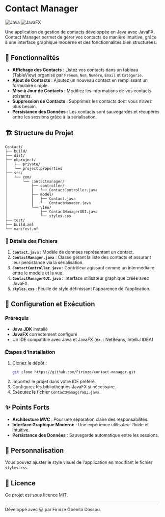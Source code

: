 
# Contact Manager

![Java](https://img.shields.io/badge/Java-ED8B00?style=for-the-badge&logo=java&logoColor=white)
![JavaFX](https://img.shields.io/badge/JavaFX-007396?style=for-the-badge&logo=java&logoColor=white)

Une application de gestion de contacts développée en Java avec JavaFX. Contact Manager permet de gérer vos contacts de manière intuitive, grâce à une interface graphique moderne et des fonctionnalités bien structurées.

## 🎯 Fonctionnalités

- **Affichage des Contacts** : Listez vos contacts dans un tableau (TableView) organisé par `Prénom`, `Nom`, `Numéro`, `Email` et `Catégorie`.
- **Ajout de Contacts** : Ajoutez un nouveau contact en remplissant un formulaire simple.
- **Mise à Jour de Contacts** : Modifiez les informations de vos contacts existants.
- **Suppression de Contacts** : Supprimez les contacts dont vous n’avez plus besoin.
- **Persistance des Données** : Les contacts sont sauvegardés et récupérés entre les sessions grâce à la sérialisation.

## 🏗️ Structure du Projet

```
Contact/
├── build/
├── dist/
├── nbproject/
│   ├── private/
│   └── project.properties
├── src/
│   └── com/
│       └── contactmanager/
│           ├── controller/
│           │   └── ContactController.java
│           ├── model/
│           │   ├── Contact.java
│           │   └── ContactManager.java
│           └── view/
│               ├── ContactManagerGUI.java
│               └── styles.css
├── test/
├── build.xml
└── manifest.mf
```

### 📂 Détails des Fichiers

1. **`Contact.java`** : Modèle de données représentant un contact.
2. **`ContactManager.java`** : Classe gérant la liste des contacts et assurant leur persistance via la sérialisation.
3. **`ContactController.java`** : Contrôleur agissant comme un intermédiaire entre le modèle et la vue.
4. **`ContactManagerGUI.java`** : Interface utilisateur graphique créée avec JavaFX.
5. **`styles.css`** : Feuille de style définissant l'apparence de l'application.

## 🚀 Configuration et Exécution

### Prérequis

- **Java JDK** installé
- **JavaFX** correctement configuré
- Un IDE compatible avec Java et JavaFX (ex. : NetBeans, IntelliJ IDEA)

### Étapes d'Installation

1. Clonez le dépôt :
   ```bash
   git clone https://github.com/Firinze/contact-manager.git
   ```
2. Importez le projet dans votre IDE préféré.
3. Configurez les bibliothèques JavaFX si nécessaire.
4. Exécutez le fichier `ContactManagerGUI.java`.

## ✨ Points Forts

- **Architecture MVC** : Pour une séparation claire des responsabilités.
- **Interface Graphique Moderne** : Une expérience utilisateur fluide et intuitive.
- **Persistance des Données** : Sauvegarde automatique entre les sessions.

## 🎨 Personnalisation

Vous pouvez ajuster le style visuel de l'application en modifiant le fichier `styles.css`.

## 📜 Licence

Ce projet est sous licence [MIT](https://opensource.org/licenses/MIT).

---

Développé avec 💻 par Firinze Gbènito Dossou.
